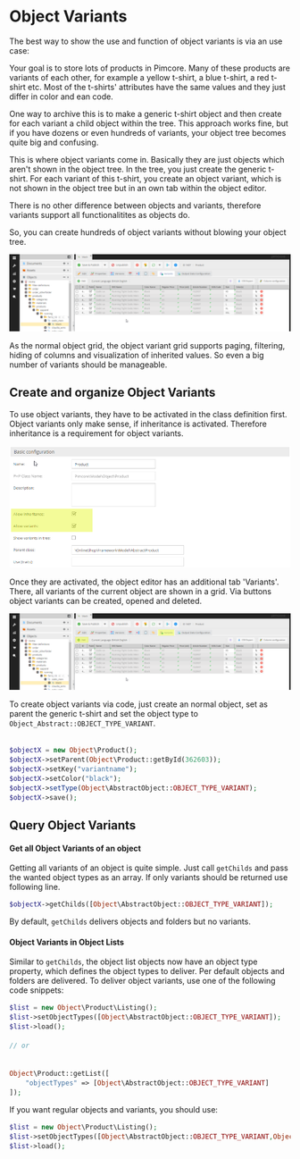 # Object Variants
The best way to show the use and function of object variants is via an use case:

Your goal is to store lots of products in Pimcore. Many of these products are variants of each other, for example a 
yellow t-shirt, a blue t-shirt, a red t-shirt etc. Most of the t-shirts' attributes have the same values and they 
just differ in color and ean code.

One way to archive this is to make a generic t-shirt object and then create for each variant a child object within the 
tree. This approach works fine, but if you have dozens or even hundreds of variants, your object tree becomes quite 
big and confusing.


This is where object variants come in. Basically they are just objects which aren't shown in the object tree. In the 
tree, you just create the generic t-shirt. For each variant of this t-shirt, you create an object variant, which is 
not shown in the object tree but in an own tab within the object editor.

There is no other difference between objects and variants, therefore variants support all functionalitites as objects do. 

So, you can create hundreds of object variants without blowing your object tree.

![Object Variants](../../../img/classes-variants.png)

As the normal object grid, the object variant grid supports paging, filtering, hiding of columns and visualization of 
inherited values. So even a big number of variants should be manageable.

## Create and organize Object Variants
To use object variants, they have to be activated in the class definition first. Object variants only make sense, 
if inheritance is activated. Therefore inheritance is a requirement for object variants.

![Object Variants](../../../img/classes-variants1.png)

Once they are activated, the object editor has an additional tab 'Variants'. There, all variants of the current object 
are shown in a grid. Via buttons object variants can be created, opened and deleted.

![Object Variants](../../../img/classes-variants2.png)


To create object variants via code, just create an normal object, set as parent the generic t-shirt and set the object 
type to `Object_Abstract::OBJECT_TYPE_VARIANT`.

```php

$objectX = new Object\Product();
$objectX->setParent(Object\Product::getById(362603));
$objectX->setKey("variantname");
$objectX->setColor("black");
$objectX->setType(Object\AbstractObject::OBJECT_TYPE_VARIANT);
$objectX->save();
```

## Query Object Variants

#### Get all Object Variants of an object
Getting all variants of an object is quite simple. Just call `getChilds` and pass the wanted object types as an array. 
If only variants should be returned use following line.

```php
$objectX->getChilds([Object\AbstractObject::OBJECT_TYPE_VARIANT]);
```

By default, `getChilds` delivers objects and folders but no variants.



#### Object Variants in Object Lists

Similar to `getChilds`, the object list objects now have an object type property, which defines the object types to 
deliver. Per default objects and folders are delivered. To deliver object variants, use one of the following code 
snippets:

```php
$list = new Object\Product\Listing();
$list->setObjectTypes([Object\AbstractObject::OBJECT_TYPE_VARIANT]);
$list->load();

// or


Object\Product::getList([
    "objectTypes" => [Object\AbstractObject::OBJECT_TYPE_VARIANT]
]);
```

If you want regular objects and variants, you should use:

```php
$list = new Object\Product\Listing();
$list->setObjectTypes([Object\AbstractObject::OBJECT_TYPE_VARIANT,Object\AbstractObject::OBJECT_TYPE_OBJECT]]);
$list->load();

```
